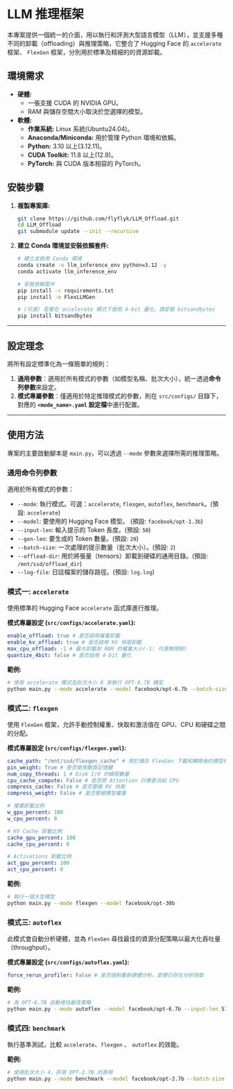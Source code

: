 # LLM 推理框架

本專案提供一個統一的介面，用以執行和評測大型語言模型（LLM），並支援多種不同的卸載（offloading）與推理策略，它整合了 Hugging Face 的 `accelerate` 框架、 `FlexGen` 框架，分別用於標準及精細的的資源卸載。

## 環境需求

*   **硬體:**
    *   一張支援 CUDA 的 NVIDIA GPU。
    *   RAM 與儲存空間大小取決於您選擇的模型。
*   **軟體:**
    *   **作業系統:** Linux 系統(Ubuntu24.04)。
    *   **Anaconda/Miniconda:** 用於管理 Python 環境和依賴。
    *   **Python:** 3.10 以上(3.12.11)。
    *   **CUDA Toolkit:** 11.8 以上(12.9)。
    *   **PyTorch:** 與 CUDA 版本相容的 PyTorch。

## 安裝步驟

1.  **複製專案庫:**

    ```bash
    git clone https://github.com/flyflyk/LLM_Offload.git
    cd LLM_Offload
    git submodule update --init --recursive
    ```

2.  **建立 Conda 環境並安裝依賴套件:**

    ```bash
    # 建立並啟用 Conda 環境
    conda create -n llm_inference_env python=3.12 -y
    conda activate llm_inference_env

    # 安裝依賴套件
    pip install -r requirements.txt
    pip install -e FlexLLMGen

    # (可選) 若要在 accelerate 模式下使用 4-bit 量化，請安裝 bitsandbytes
    pip install bitsandbytes
    ```

---

## 設定理念

將所有設定標準化為一條簡單的規則：

1.  **通用參數**：適用於所有模式的參數（如模型名稱、批次大小），統一透過**命令列參數**來設定。
2.  **模式專屬參數**：僅適用於特定推理模式的參數，則在 `src/configs/` 目錄下，對應的 **`<mode_name>.yaml` 設定檔**中進行配置。

---

## 使用方法

專案的主要啟動腳本是 `main.py`，可以透過 `--mode` 參數來選擇所需的推理策略。

### 通用命令列參數

適用於所有模式的參數：

*   `--mode`: 執行模式。可選：`accelerate`, `flexgen`, `autoflex`, `benchmark`。(預設: `accelerate`)
*   `--model`: 要使用的 Hugging Face 模型。 (預設: `facebook/opt-1.3b`)
*   `--input-len`: 輸入提示的 Token 長度。(預設: `50`)
*   `--gen-len`: 要生成的 Token 數量。(預設: `20`)
*   `--batch-size`: 一次處理的提示數量（批次大小）。(預設: `2`)
*   `--offload-dir`: 用於將張量（tensors）卸載到硬碟的通用目錄。(預設: `/mnt/ssd/offload_dir`)
*   `--log-file`: 日誌檔案的儲存路徑。(預設: `log.log`)

### 模式一: `accelerate`

使用標準的 Hugging Face `accelerate` 函式庫進行推理。

**模式專屬設定 (`src/configs/accelerate.yaml`):**

```yaml
enable_offload: true # 是否啟用權重卸載
enable_kv_offload: true # 是否啟用 KV 快取卸載
max_cpu_offload: -1 # 最大卸載到 RAM 的權重大小(-1: 代表無限制)
quantize_4bit: false # 是否啟用 4-bit 量化
```

**範例:**

```bash
# 使用 accelerate 模式及批次大小 8 來執行 OPT-6.7B 模型
python main.py --mode accelerate --model facebook/opt-6.7b --batch-size 8
```

### 模式二: `flexgen`

使用 `FlexGen` 框架，允許手動控制權重、快取和激活值在 GPU、CPU 和硬碟之間的分配。

**模式專屬設定 (`src/configs/flexgen.yaml`):**

```yaml
cache_path: "/mnt/ssd/flexgen_cache" # 用於儲存 FlexGen 下載和轉換後的模型權重的目錄
pin_weight: True # 是否使用鎖頁記憶體
num_copy_threads: 1 # Disk I/O 的線程數量
cpu_cache_compute: False # 是否將 Attention 計算委派給 CPU
compress_cache: False # 是否壓縮 KV 快取
compress_weight: False # 是否壓縮模型權重

# 權重卸載比例
w_gpu_percent: 100
w_cpu_percent: 0

# KV Cache 卸載比例
cache_gpu_percent: 100
cache_cpu_percent: 0

# Activations 卸載比例
act_gpu_percent: 100
act_cpu_percent: 0
```

**範例:**

```bash
# 執行一個大型模型
python main.py --mode flexgen --model facebook/opt-30b
```

### 模式三: `autoflex`

此模式會自動分析硬體，並為 `FlexGen` 尋找最佳的資源分配策略以最大化吞吐量（throughput）。

**模式專屬設定 (`src/configs/autoflex.yaml`):**

```yaml
force_rerun_profiler: False # 是否強制重新硬體分析，即便已存在分析快取
```

**範例:**

```bash
# 為 OPT-6.7B 自動尋找最佳策略
python main.py --mode autoflex --model facebook/opt-6.7b --input-len 512 --gen-len 64
```

### 模式四: `benchmark`

執行基準測試，比較 `accelerate`、`flexgen` 、 `autoflex` 的效能。

**範例:**

```bash
# 使用批次大小 4，評測 OPT-2.7B 的表現
python main.py --mode benchmark --model facebook/opt-2.7b --batch-size 4
```
